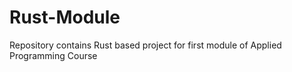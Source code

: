 # Rust-Module
Repository contains Rust based project for first module of Applied Programming Course
